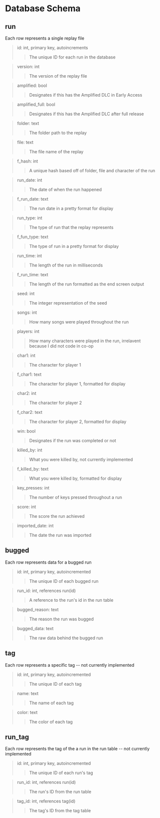 # Database Schema 

## **run** 

Each row represents a single replay file

> id: int, primary key, autoincrements
> > The unique ID for each run in the database

> version: int
> > The version of the replay file

> amplified: bool
> > Designates if this has the Amplified DLC in Early Access

> amplified_full: bool
> > Designates if this has the Amplified DLC after full release

> folder: text
> > The folder path to the replay

> file: text
> > The file name of the replay

> f_hash: int
> > A unique hash based off of folder, file and character of the run

> run_date: int
> > The date of when the run happened

> f_run_date: text
> > The run date in a pretty format for display

> run_type: int
> > The type of run that the replay represents

> f_fun_type: text
> > The type of run in a pretty format for display

> run_time: int
> > The length of the run in milliseconds

> f_run_time: text
> > The length of the run formatted as the end screen output

> seed: int
> > The integer representation of the seed

> songs: int
> > How many songs were played throughout the run

> players: int
> > How many characters were played in the run, irrelavent because I did not code in co-op 

> char1: int
> > The character for player 1

> f_char1: text
> > The character for player 1, formatted for display

> char2: int
> > The character for player 2

> f_char2: text
> > The character for player 2, formatted for display

> win: bool
> > Designates if the run was completed or not

> killed_by: int
> > What you were killed by, not currently implemented

> f_killed_by: text
> > What you were killed by, formatted for display

> key_presses: int
> > The number of keys pressed throughout a run

> score: int
> > The score the run achieved

> imported_date: int
> > The date the run was imported

## **bugged** 
Each row represents data for a bugged run

> id: int, primary key, autoincremented
> > The unique ID of each bugged run

> run_id: int, references run(id)
> > A reference to the run's id in the run table

> bugged_reason: text
> > The reason the run was bugged

> bugged_data: text
> > The raw data behind the bugged run

## **tag** 
Each row represents a specific tag -- not currently implemented

> id: int, primary key, autoincremented
> > The unique ID of each tag

> name: text
> > The name of each tag

> color: text
> > The color of each tag

## **run_tag** 
Each row represents the tag of the a run in the run table -- not currently implemented

> id: int, primary key, autoincremented
> > The unique ID of each run's tag

> run_id: int, references run(id)
> > The run's ID from the run table

> tag_id: int, references tag(id)
> > The tag's ID from the tag table